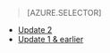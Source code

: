 > [AZURE.SELECTOR]
- [Update 2](/documentation/articles/storsimple-manage-backup-policies-u2)
- [Update 1 & earlier](/documentation/articles/storsimple-manage-backup-policies)

